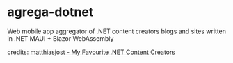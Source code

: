 # agrega-dotnet

Web mobile app aggregator of .NET content creators blogs and sites written in .NET MAUI + Blazor WebAssembly

credits: [matthiasjost - My Favourite .NET Content Creators](https://github.com/matthiasjost/dotnet-content-creators)
